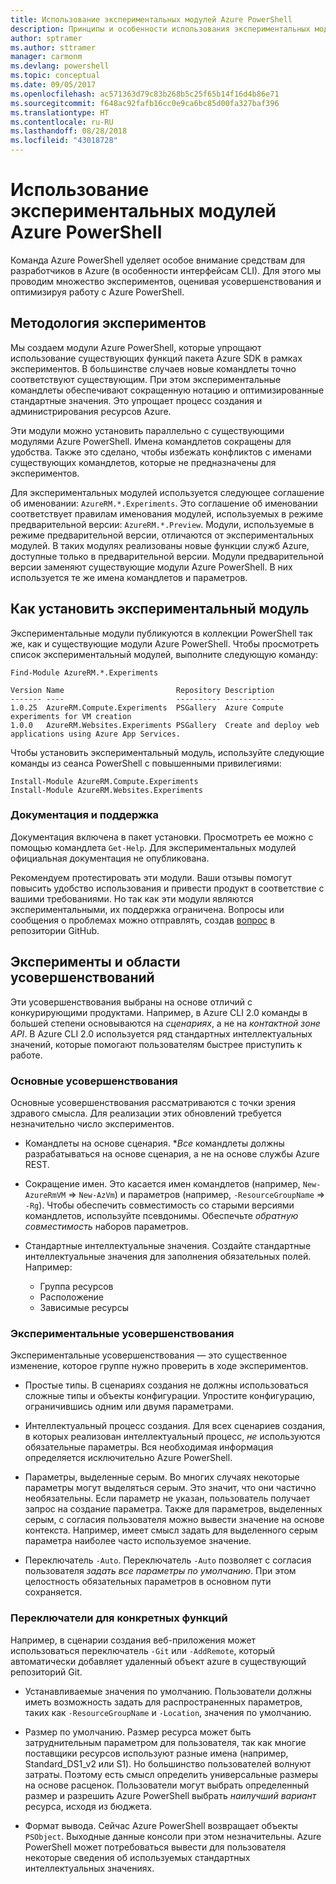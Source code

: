 ```yaml
---
title: Использование экспериментальных модулей Azure PowerShell
description: Принципы и особенности использования экспериментальных модулей Azure PowerShell.
author: sptramer
ms.author: sttramer
manager: carmonm
ms.devlang: powershell
ms.topic: conceptual
ms.date: 09/05/2017
ms.openlocfilehash: ac571363d79c83b268b5c25f65b14f16d4b86e71
ms.sourcegitcommit: f648ac92fafb16cc0e9ca6bc85d00fa327baf396
ms.translationtype: HT
ms.contentlocale: ru-RU
ms.lasthandoff: 08/28/2018
ms.locfileid: "43018728"
---
```

# <a name="using-experimental-azure-powershell-modules"></a>Использование экспериментальных модулей Azure PowerShell

Команда Azure PowerShell уделяет особое внимание средствам для разработчиков в Azure (в особенности интерфейсам CLI). Для этого мы проводим множество экспериментов, оценивая усовершенствования и оптимизируя работу с Azure PowerShell.

## <a name="experimentation-methodology"></a>Методология экспериментов

Мы создаем модули Azure PowerShell, которые упрощают использование существующих функций пакета Azure SDK в рамках экспериментов. В большинстве случаев новые командлеты точно соответствуют существующим. При этом экспериментальные командлеты обеспечивают сокращенную нотацию и оптимизированные стандартные значения. Это упрощает процесс создания и администрирования ресурсов Azure.

Эти модули можно установить параллельно с существующими модулями Azure PowerShell. Имена командлетов сокращены для удобства. Также это сделано, чтобы избежать конфликтов с именами существующих командлетов, которые не предназначены для экспериментов.

Для экспериментальных модулей используется следующее соглашение об именовании: `AzureRM.*.Experiments`. Это соглашение об именовании соответствует правилам именования модулей, используемых в режиме предварительной версии: `AzureRM.*.Preview`. Модули, используемые в режиме предварительной версии, отличаются от экспериментальных модулей. В таких модулях реализованы новые функции служб Azure, доступные только в предварительной версии. Модули предварительной версии заменяют существующие модули Azure PowerShell. В них используется те же имена командлетов и параметров.

## <a name="how-to-install-an-experimental-module"></a>Как установить экспериментальный модуль

Экспериментальные модули публикуются в коллекции PowerShell так же, как и существующие модули Azure PowerShell. Чтобы просмотреть список экспериментальный модулей, выполните следующую команду:

```azurepowershell-interactive
Find-Module AzureRM.*.Experiments
```

```output
Version Name                         Repository Description
------- ----                         ---------- -----------
1.0.25  AzureRM.Compute.Experiments  PSGallery  Azure Compute experiments for VM creation
1.0.0   AzureRM.Websites.Experiments PSGallery  Create and deploy web applications using Azure App Services.
```

Чтобы установить экспериментальный модуль, используйте следующие команды из сеанса PowerShell с повышенными привилегиями:

```azurepowershell-interactive
Install-Module AzureRM.Compute.Experiments
Install-Module AzureRM.Websites.Experiments
```

### <a name="documentation-and-support"></a>Документация и поддержка

Документация включена в пакет установки. Просмотреть ее можно с помощью командлета `Get-Help`. Для экспериментальных модулей официальная документация не опубликована.

Рекомендуем протестировать эти модули. Ваши отзывы помогут повысить удобство использования и привести продукт в соответствие с вашими требованиями. Но так как эти модули являются экспериментальными, их поддержка ограничена. Вопросы или сообщения о проблемах можно отправлять, создав [вопрос](https://github.com/Azure/azure-powershell/issues) в репозитории GitHub.

## <a name="experiments-and-areas-of-improvement"></a>Эксперименты и области усовершенствований

Эти усовершенствования выбраны на основе отличий с конкурирующими продуктами. Например, в Azure CLI 2.0 команды в большей степени основываются на _сценариях_, а не на _контактной зоне API_.
В Azure CLI 2.0 используется ряд стандартных интеллектуальных значений, которые помогают пользователям быстрее приступить к работе.

### <a name="core-improvements"></a>Основные усовершенствования

Основные усовершенствования рассматриваются с точки зрения здравого смысла. Для реализации этих обновлений требуется незначительно число экспериментов.

- Командлеты на основе сценария. **Все* командлеты должны разрабатываться на основе сценария, а не на основе службы Azure REST.

- Сокращение имен. Это касается имен командлетов (например, `New-AzureRmVM` => `New-AzVm`) и параметров (например, `-ResourceGroupName` => `-Rg`). Чтобы обеспечить совместимость со старыми версиями командлетов, используйте псевдонимы. Обеспечьте _обратную совместимость_ наборов параметров.

- Стандартные интеллектуальные значения. Создайте стандартные интеллектуальные значения для заполнения обязательных полей. Например: 
  - Группа ресурсов
  - Расположение
  - Зависимые ресурсы

### <a name="experimental-improvements"></a>Экспериментальные усовершенствования

Экспериментальные усовершенствования — это существенное изменение, которое группе нужно проверить в ходе экспериментов.

- Простые типы. В сценариях создания не должны использоваться сложные типы и объекты конфигурации. Упростите конфигурацию, ограничившись одним или двумя параметрами.

- Интеллектуальный процесс создания. Для всех сценариев создания, в которых реализован интеллектуальный процесс, _не_ используются обязательные параметры. Вся необходимая информация определяется исключительно Azure PowerShell.

- Параметры, выделенные серым. Во многих случаях некоторые параметры могут выделяться серым. Это значит, что они частично необязательны. Если параметр не указан, пользователь получает запрос на создание параметра. Также для параметров, выделенных серым, с согласия пользователя можно вывести значение на основе контекста.
  Например, имеет смысл задать для выделенного серым параметра наиболее часто используемое значение.

- Переключатель `-Auto`. Переключатель `-Auto` позволяет с согласия пользователя _задать все параметры по умолчанию_. При этом целостность обязательных параметров в основном пути сохраняется.

### <a name="feature-specific-switches"></a>Переключатели для конкретных функций

Например, в сценарии создания веб-приложения может использоваться переключатель `-Git` или `-AddRemote`, который автоматически добавляет удаленный объект azure в существующий репозиторий Git.

- Устанавливаемые значения по умолчанию. Пользователи должны иметь возможность задать для распространенных параметров, таких как `-ResourceGroupName` и `-Location`, значения по умолчанию.

- Размер по умолчанию. Размер ресурса может быть затруднительным параметром для пользователя, так как многие поставщики ресурсов используют разные имена (например, Standard\_DS1\_v2 или S1). Но большинство пользователей волнуют затраты. Поэтому есть смысл определить универсальные размеры на основе расценок. Пользователи могут выбрать определенный размер и разрешить Azure PowerShell выбрать _наилучший вариант_ ресурса, исходя из бюджета.

- Формат вывода. Сейчас Azure PowerShell возвращает объекты `PSObject`. Выходные данные консоли при этом незначительны. Azure PowerShell может потребоваться вывести для пользователя некоторые сведения об используемых стандартных интеллектуальных значениях.
